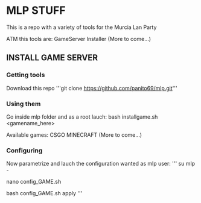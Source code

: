 # MLP STUFF

This is a repo with a variety of tools for the Murcia Lan Party

ATM this tools are: GameServer Installer (More to come...)

## INSTALL GAME SERVER

### Getting tools

Download this repo '''git clone https://github.com/panito69/mlp.git'''


### Using them

Go inside mlp folder and as a root lauch:  bash installgame.sh <gamename_here>

Available games: CSGO MINECRAFT (More to come...)

### Configuring

Now parametrize and lauch the configuration wanted as mlp user:
'''
  su mlp -
  
  nano config_GAME.sh
  
  bash config_GAME.sh apply
'''
